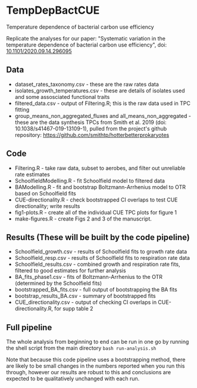 # TempDepBactCUE
Temperature dependence of bacterial carbon use efficiency

Replicate the analyses for our paper: "Systematic variation in the temperature dependence of bacterial carbon use efficiency", doi: [10.1101/2020.09.14.296095](https://doi.org/10.1101/2020.09.14.296095)

## Data

* dataset_rates_taxonomy.csv - these are the raw rates data
* isolates_growth_temperatures.csv - these are details of isolates used and some assosciated functional traits
* filtered_data.csv - output of Filtering.R; this is the raw data used in TPC fitting
* group_means_non_aggregated_fluxes and all_means_non_aggregated - these are the data synthesis TPCs from Smith et al. 2019 (doi: 10.1038/s41467-019-13109-1), pulled from the project's github repository: https://github.com/smithtp/hotterbetterprokaryotes

## Code

* Filtering.R - take raw data, subset to aerobes, and filter out unreliable rate estimates
* SchoolfieldModelling.R - fit Schoolfield model to filtered data
* BAModelling.R - fit and bootstrap Boltzmann-Arrhenius model to OTR based on Schoolfield fits
* CUE-directionality.R - check bootstrapped CI overlaps to test CUE directionality; write results
* fig1-plots.R - create all of the individual CUE TPC plots for figure 1
* make-figures.R - create Figs 2 and 3 of the manuscript.


## Results (These will be built by the code pipeline)

* Schoolfield_growth.csv - results of Schoolfield fits to growth rate data
* Schoolfield_resp.csv - results of Schoolfield fits to respiration rate data
* Schoolfield_results.csv - combined growth and respiration rate fits, filtered to good estimates for further analysis
* BA_fits_phase1.csv - fits of Boltzmann-Arrhenius to the OTR (determined by the Schoolfield fits)
* bootstrapped_BA_fits.csv - full output of bootstrapping the BA fits
* bootstrap_results_BA.csv - summary of bootstrapped fits
* CUE_directionality.csv - output of checking CI overlaps in CUE-directionality.R, for supp table 2


## Full pipeline

The whole analysis from beginning to end can be run in one go by running the shell script from the main directory `bash run-analysis.sh`

Note that because this code pipeline uses a bootstrapping method, there are likely to be small changes in the numbers reported when you run this through, 
however our results are robust to this and conclusions are expected to be qualitatively unchanged with each run.
